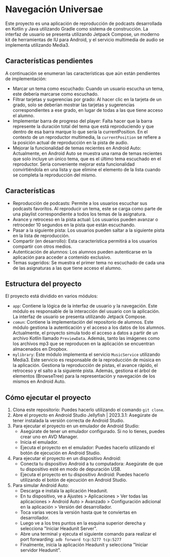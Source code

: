# Navegación Universae

Este proyecto es una aplicación de reproducción de podcasts desarrollada en Kotlin y Java utilizando Gradle como sistema de construcción. La interfaz de usuario se presenta utilizando Jetpack Compose, un moderno kit de herramientas de IU para Android, y el servicio multimedia de audio se implementa utilizando Media3.

## Características pendientes

A continuación se enumeran las características que aún están pendientes de implementación:

- Marcar un tema como escuchado: Cuando un usuario escucha un tema, este debería marcarse como escuchado.
- Filtrar tarjetas y sugerencias por grado: Al hacer clic en la tarjeta de un grado, solo se deberían mostrar las tarjetas y sugerencias correspondientes a ese grado, en lugar de todas a las que tiene acceso el alumno.
- Implementar barra de progreso del player: Falta hacer que la barra represente la duración total del tema que está reproduciendo y que dentro de esa barra marque lo que sería la currentPosition. En el contexto de un reproductor multimedia, la `currentPosition` se refiere a la posición actual de reproducción en la pista de audio.
- Mejorar la funcionalidad de temas recientes en Android Auto: Actualmente, en Android Auto se muestra una rama de temas recientes que solo incluye un único tema, que es el último tema escuchado en el reproductor. Sería conveniente mejorar esta funcionalidad convirtiéndola en una lista y que elimine el elemento de la lista cuando se completa la reproducción del mismo.

## Características

- Reproducción de podcasts: Permite a los usuarios escuchar sus podcasts favoritos. Al reproducir un tema, este se carga como parte de una playlist correspondiente a todos los temas de la asignatura.
- Avance y retroceso en la pista actual: Los usuarios pueden avanzar o retroceder 10 segundos en la pista que están escuchando.
- Pasar a la siguiente pista: Los usuarios pueden saltar a la siguiente pista en la lista de reproducción.
- Compartir (en desarrollo): Esta característica permitirá a los usuarios compartir con otros medios.
- Autenticación de alumnos: Los alumnos pueden autenticarse en la aplicación para acceder a contenido exclusivo.
- Temas sugeridos: Se muestra el primer tema no escuchado de cada una de las asignaturas a las que tiene acceso el alumno.

## Estructura del proyecto

El proyecto está dividido en varios módulos:

- `app`: Contiene la lógica de la interfaz de usuario y la navegación. Este módulo es responsable de la interacción del usuario con la aplicación. La interfaz de usuario se presenta utilizando Jetpack Compose.
- `comun`: Contiene la implementación del repositorio de alumnos. Este módulo gestiona la autenticación y el acceso a los datos de los alumnos. Actualmente, el proyecto simula todo el acceso a datos a partir de un archivo Kotlin llamado `PreviewData`. Además, tanto las imágenes como los archivos mp3 que se reproducen en la aplicación se encuentran almacenados en Dropbox.
- `mylibrary`: Este módulo implementa el servicio `MusicService` utilizando Media3. Este servicio es responsable de la reproducción de música en la aplicación. Gestiona la reproducción de pistas, el avance rápido, el retroceso y el salto a la siguiente pista. Además, gestiona el árbol de elementos (BrowseTree) para la representación y navegación de los mismos en Android Auto.

## Cómo ejecutar el proyecto

1. Clona este repositorio: Puedes hacerlo utilizando el comando `git clone`.
2. Abre el proyecto en Android Studio Jellyfish | 2023.3.1: Asegúrate de tener instalada la versión correcta de Android Studio.
3. Para ejecutar el proyecto en un emulador de Android Studio:
   - Asegúrate de tener un emulador configurado. Si no lo tienes, puedes crear uno en AVD Manager.
   - Inicia el emulador.
   - Ejecuta el proyecto en el emulador: Puedes hacerlo utilizando el botón de ejecución en Android Studio.
4. Para ejecutar el proyecto en un dispositivo Android:
   - Conecta tu dispositivo Android a tu computadora: Asegúrate de que tu dispositivo esté en modo de depuración USB.
   - Ejecuta el proyecto en tu dispositivo Android: Puedes hacerlo utilizando el botón de ejecución en Android Studio.
5. Para simular Android Auto:
   - Descarga e instala la aplicación Headunit.
   - En tu dispositivo, ve a Ajustes > Aplicaciones > Ver todas las aplicaciones > Android Auto > Avanzado > Configuración adicional en la aplicación > Versión del desarrollador.
   - Toca varias veces la versión hasta que te conviertas en desarrollador.
   - Luego ve a los tres puntos en la esquina superior derecha y selecciona "Iniciar Headunit Server".
   - Abre una terminal y ejecuta el siguiente comando para realizar el port forwarding: `adb forward tcp:5277 tcp:5277`
   - Finalmente, inicia la aplicación Headunit y selecciona "Iniciar servidor Headunit".